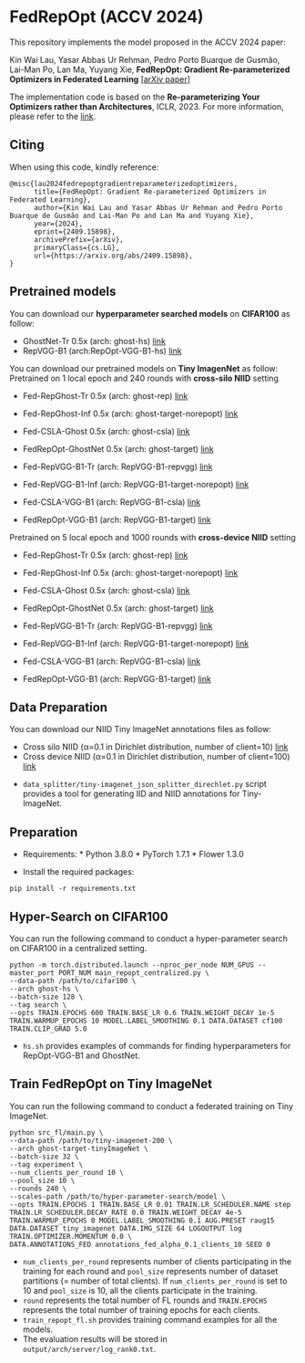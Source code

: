 # FedRepOpt (ACCV 2024)

This repository implements the model proposed in the ACCV 2024 paper:

Kin Wai Lau, Yasar Abbas Ur Rehman, Pedro Porto Buarque de Gusmão, Lai-Man Po, Lan Ma, Yuyang Xie, **FedRepOpt: Gradient Re-parameterized Optimizers in Federated Learning** [[arXiv paper]](https://arxiv.org/abs/2409.15898)

The implementation code is based on the **Re-parameterizing Your Optimizers rather than Architectures**, ICLR, 2023. For more information, please refer to the [link](https://github.com/DingXiaoH/RepOptimizers).

## Citing

When using this code, kindly reference:

```
@misc{lau2024fedrepoptgradientreparameterizedoptimizers,
      title={FedRepOpt: Gradient Re-parameterized Optimizers in Federated Learning}, 
      author={Kin Wai Lau and Yasar Abbas Ur Rehman and Pedro Porto Buarque de Gusmão and Lai-Man Po and Lan Ma and Yuyang Xie},
      year={2024},
      eprint={2409.15898},
      archivePrefix={arXiv},
      primaryClass={cs.LG},
      url={https://arxiv.org/abs/2409.15898}, 
}
```

## Pretrained models
You can download our **hyperparameter searched models** on **CIFAR100** as follow:
- GhostNet-Tr 0.5x (arch: ghost-hs) [link](https://portland-my.sharepoint.com/:f:/g/personal/kinwailau6-c_my_cityu_edu_hk/El031zqYQJlNhENVTTaB0wQBWEzELhH6RxUkxdPx_j46Bg?e=Opp7Jz)
- RepVGG-B1 (arch:RepOpt-VGG-B1-hs) [link](https://portland-my.sharepoint.com/:f:/g/personal/kinwailau6-c_my_cityu_edu_hk/EmyxljNO_VhFvYpeCP5yLZ8BlQosG82WPFqT_WAM_-8erQ?e=aZEonT)


You can download our pretrained models on **Tiny ImagenNet** as follow:
Pretrained on 1 local epoch and 240 rounds with **cross-silo NIID** setting
- Fed-RepGhost-Tr 0.5x (arch: ghost-rep) [link](https://portland-my.sharepoint.com/:f:/g/personal/kinwailau6-c_my_cityu_edu_hk/EnS5vyOHtWxCq_aTKh5zB-IBuwORMB_UZSxi8wL88GelsA?e=uJPlfU)
- Fed-RepGhost-Inf 0.5x (arch: ghost-target-norepopt) [link](https://portland-my.sharepoint.com/:f:/g/personal/kinwailau6-c_my_cityu_edu_hk/EjJ4eLKNJLxBkRWhvkuBX9QB2x6aOrX0yjMwV7FDvkU81Q?e=gTypBU)
- Fed-CSLA-Ghost 0.5x (arch: ghost-csla) [link](https://portland-my.sharepoint.com/:f:/g/personal/kinwailau6-c_my_cityu_edu_hk/EpQimq4m-LJAk6nsZLkajW8BQ4lLny0KDDWw0ugMOv0low?e=BHyrgD)
- FedRepOpt-GhostNet 0.5x (arch: ghost-target) [link](https://portland-my.sharepoint.com/:f:/g/personal/kinwailau6-c_my_cityu_edu_hk/Em8zwl41N1RMqhpu-YJgTAUBqwMx3mT2nvPBE4-FH_eNYg?e=9C0kcC)

- Fed-RepVGG-B1-Tr (arch: RepVGG-B1-repvgg) [link](https://portland-my.sharepoint.com/:f:/g/personal/kinwailau6-c_my_cityu_edu_hk/EvV9sp_jDqpNj4v_N7Myea0BPX2dDphS50MsmzRT4zzSWA?e=kYeteR)
- Fed-RepVGG-B1-Inf (arch: RepVGG-B1-target-norepopt) [link](https://portland-my.sharepoint.com/:f:/g/personal/kinwailau6-c_my_cityu_edu_hk/Ej8YlHfu9SBKmjY1Dkb838wBlXQD_PGvSNBCyOMBSrNnRQ?e=fK068t)
- Fed-CSLA-VGG-B1 (arch: RepVGG-B1-csla) [link](https://portland-my.sharepoint.com/:f:/g/personal/kinwailau6-c_my_cityu_edu_hk/ErLWqdjF7rlLhKFubTnooA0B_KGNLe2gL1nesDgexlkzmQ?e=6EhGI8)
- FedRepOpt-VGG-B1 (arch: RepVGG-B1-target) [link](https://portland-my.sharepoint.com/:f:/g/personal/kinwailau6-c_my_cityu_edu_hk/Eq2WDh2W2GlAlh82BS0ViSsB2gdANrcyiNglugFt5DkHiw?e=lqR4Xo)

Pretrained on 5 local epoch and 1000 rounds with **cross-device NIID** setting
- Fed-RepGhost-Tr 0.5x (arch: ghost-rep) [link](https://portland-my.sharepoint.com/:f:/g/personal/kinwailau6-c_my_cityu_edu_hk/EjgsygZWzolElYlDY_REUB0BBSNKWNc0MHypZO_ZfX3v0A?e=b0CyUo)
- Fed-RepGhost-Inf 0.5x (arch: ghost-target-norepopt) [link](https://portland-my.sharepoint.com/:f:/g/personal/kinwailau6-c_my_cityu_edu_hk/Ej5K5OK2vt5InYHq_z846dUB6Qcf1kvuRPSrsSX5HmwzzQ?e=gDa2dX)
- Fed-CSLA-Ghost 0.5x (arch: ghost-csla) [link](https://portland-my.sharepoint.com/:f:/g/personal/kinwailau6-c_my_cityu_edu_hk/EiaHbW6rdDRKiz3vlfiUmQEBEB4Z8eHXdjnZdl2awOwY1A?e=YEW107)
- FedRepOpt-GhostNet 0.5x (arch: ghost-target) [link](https://portland-my.sharepoint.com/:f:/g/personal/kinwailau6-c_my_cityu_edu_hk/Eg0Ay1s5uwFLgp07aVKsm-kBa3VLJFXwNpmHubfVh4TZNg?e=4ORCMS)

- Fed-RepVGG-B1-Tr (arch: RepVGG-B1-repvgg) [link](https://portland-my.sharepoint.com/:f:/g/personal/kinwailau6-c_my_cityu_edu_hk/EqrTlb5whpRHgctSpqQViOAB1xEHSM1uF7Zs01DtPku-ug?e=ALkDTG)
- Fed-RepVGG-B1-Inf (arch: RepVGG-B1-target-norepopt) [link](https://portland-my.sharepoint.com/:f:/g/personal/kinwailau6-c_my_cityu_edu_hk/Eq1HajR9X29Dgi7mchrOxW0Bku1aNxlrK0Hh9WYdh6sj7g?e=KhmysH)
- Fed-CSLA-VGG-B1 (arch: RepVGG-B1-csla) [link](https://portland-my.sharepoint.com/:f:/g/personal/kinwailau6-c_my_cityu_edu_hk/EmcEM8L5RGtNri_U98EAMBABKPMcSVUOxf3OnG8G7P_Rgw?e=VgrEag)
- FedRepOpt-VGG-B1 (arch: RepVGG-B1-target) [link](https://portland-my.sharepoint.com/:f:/g/personal/kinwailau6-c_my_cityu_edu_hk/EnPBjdnsGoVBgSY6Pl4_3icBKbhzjv6gTZJ4rMBjf3fhyQ?e=JdNegq)

## Data Preparation
You can download our NIID Tiny ImageNet annotations files as follow:
- Cross silo NIID (&alpha;=0.1 in Dirichlet distribution, number of client=10) [link](https://portland-my.sharepoint.com/:f:/g/personal/kinwailau6-c_my_cityu_edu_hk/Ep4Obqb1EYRItejHt4EZmQABCmYebaLf3-SxfUO51_SA0w?e=GWvPqJ)
- Cross device NIID (&alpha;=0.1 in Dirichlet distribution, number of client=100) [link](https://portland-my.sharepoint.com/:u:/g/personal/kinwailau6-c_my_cityu_edu_hk/EY2Gqx5p08hBqF9LR3ngxnYBsPfPuT9XUL3XM_nwhLWM8A?e=8hM2dU)

* `data_splitter/tiny-imagenet_json_splitter_direchlet.py` script provides a tool for generating IID and NIID annotations for Tiny-ImageNet.

## Preparation
* Requirements:
      * Python 3.8.0
      * PyTorch 1.7.1
      * Flower 1.3.0

* Install the required packages:
```
pip install -r requirements.txt
```

## Hyper-Search on CIFAR100
You can run the following command to conduct a hyper-parameter search on CIFAR100 in a centralized setting.
```
python -m torch.distributed.launch --nproc_per_node NUM_GPUS --master_port PORT_NUM main_repopt_centralized.py \
--data-path /path/to/cifar100 \
--arch ghost-hs \
--batch-size 128 \
--tag search \
--opts TRAIN.EPOCHS 600 TRAIN.BASE_LR 0.6 TRAIN.WEIGHT_DECAY 1e-5 TRAIN.WARMUP_EPOCHS 10 MODEL.LABEL_SMOOTHING 0.1 DATA.DATASET cf100 TRAIN.CLIP_GRAD 5.0
```
* `hs.sh` provides examples of commands for finding hyperparameters for RepOpt-VGG-B1 and GhostNet.

## Train FedRepOpt on Tiny ImageNet
You can run the following command to conduct a federated training on Tiny ImageNet.
```
python src_fl/main.py \
--data-path /path/to/tiny-imagenet-200 \
--arch ghost-target-tinyImageNet \
--batch-size 32 \
--tag experiment \
--num_clients_per_round 10 \
--pool_size 10 \
--rounds 240 \
--scales-path /path/to/hyper-parameter-search/model \
--opts TRAIN.EPOCHS 1 TRAIN.BASE_LR 0.01 TRAIN.LR_SCHEDULER.NAME step TRAIN.LR_SCHEDULER.DECAY_RATE 0.0 TRAIN.WEIGHT_DECAY 4e-5 TRAIN.WARMUP_EPOCHS 0 MODEL.LABEL_SMOOTHING 0.1 AUG.PRESET raug15 DATA.DATASET tiny_imagenet DATA.IMG_SIZE 64 LOGOUTPUT log TRAIN.OPTIMIZER.MOMENTUM 0.0 \
DATA.ANNOTATIONS_FED annotations_fed_alpha_0.1_clients_10 SEED 0
```
* `num_clients_per_round` represents number of clients participating in the training for each round and `pool_size` represents number of dataset partitions (= number of total clients). If `num_clients_per_round` is set to 10 and `pool_size` is 10, all the clients participate in the training.
* `round` represents the total number of FL rounds and `TRAIN.EPOCHS` represents the total number of training epochs for each clients.
* `train_repopt_fl.sh` provides training command examples for all the models.
* The evaluation results will be stored in `output/arch/server/log_rank0.txt`.


